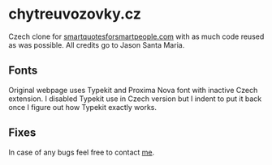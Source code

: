 # chytreuvozovky.cz

Czech clone for [smartquotesforsmartpeople.com](http://smartquotesforsmartpeople.com) with as much code reused as was possible. All credits go to Jason Santa Maria.

## Fonts

Original webpage uses Typekit and Proxima Nova font with inactive Czech extension. I disabled Typekit use in Czech version but I indent to put it back once I figure out how Typekit exactly works.

## Fixes

In case of any bugs feel free to contact [me](dond​@dond.cz).
